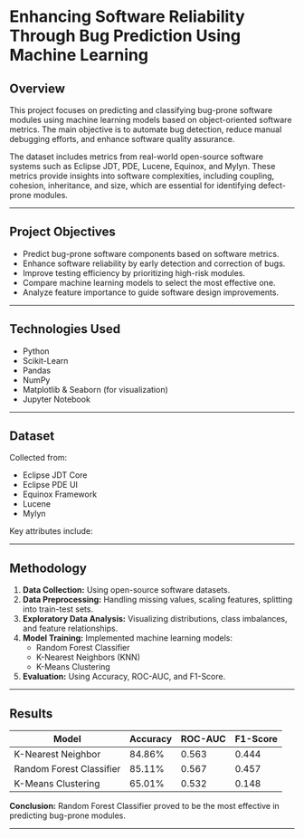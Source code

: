 # Enhancing Software Reliability Through Bug Prediction Using Machine Learning

## Overview

This project focuses on predicting and classifying bug-prone software modules using machine learning models based on object-oriented software metrics. The main objective is to automate bug detection, reduce manual debugging efforts, and enhance software quality assurance.

The dataset includes metrics from real-world open-source software systems such as Eclipse JDT, PDE, Lucene, Equinox, and Mylyn. These metrics provide insights into software complexities, including coupling, cohesion, inheritance, and size, which are essential for identifying defect-prone modules.

---

## Project Objectives

- Predict bug-prone software components based on software metrics.
- Enhance software reliability by early detection and correction of bugs.
- Improve testing efficiency by prioritizing high-risk modules.
- Compare machine learning models to select the most effective one.
- Analyze feature importance to guide software design improvements.

---

## Technologies Used

- Python
- Scikit-Learn
- Pandas
- NumPy
- Matplotlib & Seaborn (for visualization)
- Jupyter Notebook

---

## Dataset

Collected from:
- Eclipse JDT Core
- Eclipse PDE UI
- Equinox Framework
- Lucene
- Mylyn

Key attributes include:


---

## Methodology

1. **Data Collection:** Using open-source software datasets.
2. **Data Preprocessing:** Handling missing values, scaling features, splitting into train-test sets.
3. **Exploratory Data Analysis:** Visualizing distributions, class imbalances, and feature relationships.
4. **Model Training:** Implemented machine learning models:
    - Random Forest Classifier
    - K-Nearest Neighbors (KNN)
    - K-Means Clustering
5. **Evaluation:** Using Accuracy, ROC-AUC, and F1-Score.

---

## Results

| Model                   | Accuracy | ROC-AUC | F1-Score |
|-------------------------|----------|---------|----------|
| K-Nearest Neighbor      | 84.86%   | 0.563   | 0.444    |
| Random Forest Classifier| 85.11%   | 0.567   | 0.457    |
| K-Means Clustering      | 65.01%   | 0.532   | 0.148    |

**Conclusion:** Random Forest Classifier proved to be the most effective in predicting bug-prone modules.

---

